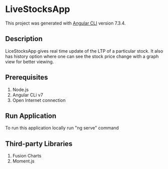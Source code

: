 # LiveStocksApp

This project was generated with [Angular CLI](https://github.com/angular/angular-cli) version 7.3.4.

## Description
LiceStocksApp gives real time update of the LTP of a particular stock. It also has history option where one can see the stock price change with a graph view for better viewing.

## Prerequisites 
1) Node.js
2) Angular CLi v7
3) Open Internet connection

## Run Application
To run this application locally run "ng serve" command 

## Third-party Libraries
1) Fusion Charts
2) Moment.js

